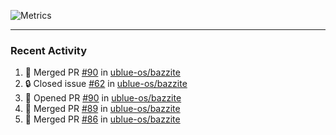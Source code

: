 ![Metrics](https://metrics.lecoq.io/KyleGospo?template=classic&base=header%2C%20activity%2C%20community%2C%20repositories%2C%20metadata&base.indepth=false&base.hireable=false&base.skip=false&config.timezone=America%2FLos_Angeles)

---
### Recent Activity
<!--START_SECTION:activity-->
1. 🎉 Merged PR [#90](https://github.com/ublue-os/bazzite/pull/90) in [ublue-os/bazzite](https://github.com/ublue-os/bazzite)
2. 🔒 Closed issue [#62](https://github.com/ublue-os/bazzite/issues/62) in [ublue-os/bazzite](https://github.com/ublue-os/bazzite)
3. 💪 Opened PR [#90](https://github.com/ublue-os/bazzite/pull/90) in [ublue-os/bazzite](https://github.com/ublue-os/bazzite)
4. 🎉 Merged PR [#89](https://github.com/ublue-os/bazzite/pull/89) in [ublue-os/bazzite](https://github.com/ublue-os/bazzite)
5. 🎉 Merged PR [#86](https://github.com/ublue-os/bazzite/pull/86) in [ublue-os/bazzite](https://github.com/ublue-os/bazzite)
<!--END_SECTION:activity-->
